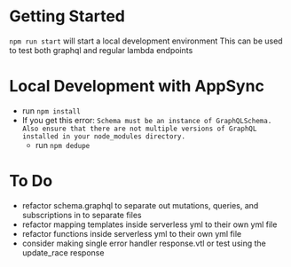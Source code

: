 # Getting Started

`npm run start` will start a local development environment
This can be used to test both graphql and regular lambda endpoints

# Local Development with AppSync

- run `npm install`
- If you get this error: `Schema must be an instance of GraphQLSchema. Also ensure that there are not multiple versions of GraphQL installed in your node_modules directory.`
  - run `npm dedupe`

# To Do

- refactor schema.graphql to separate out mutations, queries, and subscriptions in to separate files
- refactor mapping templates inside serverless yml to their own yml file
- refactor functions inside serverless yml to their own yml file
- consider making single error handler response.vtl or test using the update_race response
